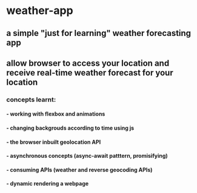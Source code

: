 # weather-app
## a simple "just for learning" weather forecasting app 

## allow browser to access your location and receive real-time weather forecast for your location

### concepts learnt:
#### - working with flexbox and animations
#### - changing backgrouds according to time using js
#### - the browser inbuilt geolocation API
#### - asynchronous concepts (async-await patttern, promisifying)
#### - consuming APIs (weather and reverse geocoding APIs)
#### - dynamic rendering a webpage
